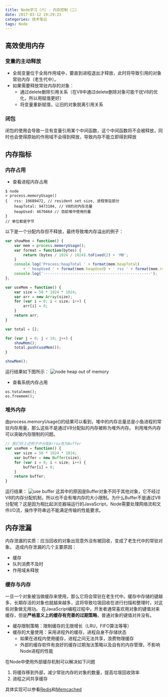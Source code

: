 ```yaml
---
title: Node学习（六）- 内存控制（二）
date: 2017-03-12 19:29:23
categories: 技术笔记
tags: Node
---
```


## 高效使用内存
### 变量的主动释放
* 全局变量位于全局作用域中，要直到进程退出才释放，此时将导致引用的对象常驻内存（老生代中）。
* 如果需要释放常驻内存的对象：
    * 通过delete删除引用关系（在V8中通过delete删除对象可能干扰V8的优化，所以用赋值更好）
    * 将变量重新赋值，让旧的对象脱离引用关系

<!--more-->
### 闭包
闭包的使用会导致一旦有变量引用某个中间函数，这个中间函数将不会被释放，同时也会使得原始的作用域不会得到释放，导致内存不能立即得到释放

## 内存指标
### 内存占用
* 查看进程内存占用

```
$ node
> process.memoryUsage()
{   rss: 19689472, // resident set size, 进程常驻部分
    heapTotal: 9473104, // V8的对内存总量
    heapUsed: 4670464 // 目前堆中使用的量
}
// 单位都是字节
```

以下是一个分配内存但不释放，最终导致堆内存溢出的例子：
```javascript
var showMem = function() {
    var mem = process.memoryUsage();
    var format = function(bytes) {
        return (bytes / 1024 / 1024).toFixed(2) + 'MB';
    }
    console.log('Process:heapTotal ' + format(mem.heapTotal)
        + ' heapUsed ' + format(mem.heapUsed) + ' rss ' + format(mem.rss)); 
    console.log('------------------------------------------------');
};

var useMem = function() {
    var size = 50 * 1024 * 1024;
    var arr = new Array(size);
    for (var i = 0; i < size; i++) {
        arr[i] = 0;
    }
    return arr;
}

var total = [];

for (var j = 0; j < 10; j++) {
    showMem();
    total.push(useMem());
}

showMem();
```
运行结果如下图所示：
![node heap out of memory][1]

* 查看系统内存占用

```
os.totalmem();
os.freemem();
```

### 堆外内存
由process.memoryUsage()的结果可以看到，堆中的内存总量总是小鱼进程的常驻内存用量，那么这些不是通过V8分配拟的内存被称为堆外内存。
利用堆外内存可以突破内存限制的问题。
```javascript
// 我们将上述例子中分配Array改为Buffer
var useMem = function() {
    var size = 50 * 1024 * 1024;
    var buffer = new Buffer(size);
    for (var i = 0; i < size; i++) {
        buffer[i] = 0;
    }
    return buffer;
}
```
运行结果：
![use buffer][2]
这其中的原因是Buffer对象不同于其他对象，它不经过V8的内存分配机制，所以也不会有堆内存的大小限制。为什么Buffer不是通过V8分配呢？这是因为相比起浏览器端运行的JavaScript，Node需要处理网络流和文件I/O流，操作字符串远不能满足传输的性能要求。

## 内存泄漏
内存泄漏的实质：应当回收的对象出现意外没有被回收，变成了老生代中的常驻对象。
造成内存泄漏的几个主要原因：

* 缓存
* 队列消费不及时
* 作用域未释放

### 缓存与内存
一旦一个对象被当做缓存来使用，那么它将会常驻在老生代中。缓存中存储的键越多，长期存活的对象也就越来越多，这将导致垃圾回收在进行扫描和整理时，对这些对象做无用功。
在JavaScript编程过程中，开发者通常喜欢用对象的键值对来缓存，但是**严格意义上的缓存有完善的过期策略**，普通对象的键值对并没有。

* 缓存限制策略：限制缓存的无限增长（LRU，FIFO算法等等）
* 缓存的大量使用：采用进程外的缓存，进程自身不存储状态
    * 如果在进程内使用缓存，进程之间无法共享，浪费物理缓存
    * 外部的缓存软件有良好的缓存过期淘汰策略以及自有的内存管理，不影响Node进程的性能

在Node中使用外部缓存机制可以解决如下问题
1. 将缓存移到外部，减少常驻内存的对象的数量，提高垃圾回收效率
2. 进程之间共享缓存

具体实现可以参看[Redis][3]和[Memcached][4]

[1]: http://o8bxo46sq.bkt.clouddn.com/node_memory_overflow.png
[2]: http://o8bxo46sq.bkt.clouddn.com/use_buffer.png
[3]: https://github.com/NodeRedis/node_redis
[4]: https://github.com/3rd-Eden/memcached